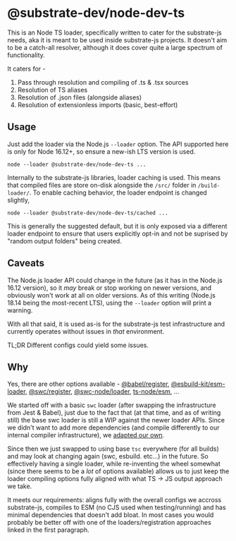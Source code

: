 # @substrate-dev/node-dev-ts

This is an Node TS loader, specifically written to cater for the substrate-js needs, aka it is meant to be used inside substrate-js projects. It doesn't aim to be a catch-all resolver, although it does cover quite a large spectrum of functionality.

It caters for -

1. Pass through resolution and compiling of .ts & .tsx sources
2. Resolution of TS aliases
3. Resolution of .json files (alongside aliases)
4. Resolution of extensionless imports (basic, best-effort)


## Usage

Just add the loader via the Node.js `--loader` option. The API supported here is only for Node 16.12+, so ensure a new-ish LTS version is used.

```
node --loader @substrate-dev/node-dev-ts ...
```

Internally to the substrate-js libraries, loader caching is used. This means that compiled files are store on-disk alongside the `/src/` folder in `/build-loader/`. To enable caching behavior, the loader endpoint is changed slightly,

```
node --loader @substrate-dev/node-dev-ts/cached ...
```

This is generally the suggested default, but it is only exposed via a different loader endpoint to ensure that users explicitly opt-in and not be suprised by "random output folders" being created.


## Caveats

The Node.js loader API could change in the future (as it has in the Node.js 16.12 version), so it _may_ break or stop working on newer versions, and obviously won't work at all on older versions. As of this writing (Node.js 18.14 being the most-recent LTS), using the `--loader` option will print a warning.

With all that said, it is used as-is for the substrate-js test infrastructure and currently operates without issues in _that_ environment.

TL;DR Different configs could yield some issues.


## Why

Yes, there are other options available - [@babel/register](https://babeljs.io/docs/babel-register), [@esbuild-kit/esm-loader](https://github.com/esbuild-kit/esm-loader), [@swc/register](https://github.com/swc-project/register), [@swc-node/loader](https://github.com/swc-project/swc-node/tree/master/packages/loader), [ts-node/esm](https://github.com/TypeStrong/ts-node), ...

We started off with a basic `swc` loader (after swapping the infrastructure from Jest & Babel), just due to the fact that (at that time, and as of writing still) the base swc loader is still a WIP against the newer loader APIs. Since we didn't want to add more dependencies (and compile differently to our internal compiler infrastructure), we [adapted our own](https://nodejs.org/api/esm.html#esm_transpiler_loader).

Since then we just swapped to using base `tsc` everywhere (for all builds) and may look at changing again (swc, esbuild. etc...) in the future. So effectively having a single loader, while re-inventing the wheel somewhat (since there seems to be a _lot_ of options available) allows us to just keep the loader compiling options fully aligned with what TS -> JS output approach we take.

It meets our requirements: aligns fully with the overall configs we accross substrate-js, compiles to ESM (no CJS used when testing/running) and has minimal dependencies that doesn't add bloat. In most cases you would probably be better off with one of the loaders/registration approaches linked in the first paragraph.
